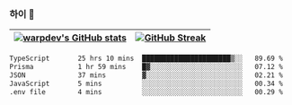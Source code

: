 
### 하이 👋
[![warpdev's GitHub stats](https://github-readme-stats.vercel.app/api?username=warpdev&show_icons=true&theme=vue-dark)](#) |[![GitHub Streak](https://github-readme-streak-stats.herokuapp.com/?user=warpdev&theme=dark)](#)
--- | --- |
<!--START_SECTION:waka-->

```txt
TypeScript       25 hrs 10 mins  ██████████████████████▒░░   89.69 %
Prisma           1 hr 59 mins    █▓░░░░░░░░░░░░░░░░░░░░░░░   07.12 %
JSON             37 mins         ▓░░░░░░░░░░░░░░░░░░░░░░░░   02.21 %
JavaScript       5 mins          ░░░░░░░░░░░░░░░░░░░░░░░░░   00.34 %
.env file        4 mins          ░░░░░░░░░░░░░░░░░░░░░░░░░   00.29 %
```

<!--END_SECTION:waka-->

<!--
**warpdev/warpdev** is a ✨ _special_ ✨ repository because its `README.md` (this file) appears on your GitHub profile.

Here are some ideas to get you started:

- 🔭 I’m currently working on ...
- 🌱 I’m currently learning ...
- 👯 I’m looking to collaborate on ...
- 🤔 I’m looking for help with ...
- 💬 Ask me about ...
- 📫 How to reach me: ...
- 😄 Pronouns: ...
- ⚡ Fun fact: ...
-->
